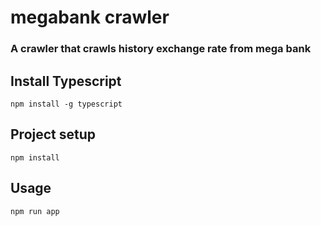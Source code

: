# megabank crawler
### A crawler that crawls history exchange rate from mega bank
## Install Typescript
```
npm install -g typescript
```
## Project setup
```
npm install
```
## Usage
```
npm run app
```

